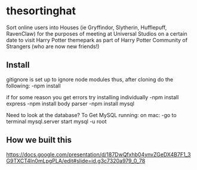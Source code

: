 # thesortinghat
Sort online users into Houses (ie Gryffindor, Slytherin, Hufflepuff, RavenClaw) for the purposes of meeting at Universal Studios on a certain date to visit Harry Potter themepark as part of Harry Potter Community of Strangers (who are now new friends!)


## Install
gitignore is set up to ignore node modules thus, after cloning do the following:
-npm install 

if for some reason you get errors try installing individually
-npm install express
-npm install body parser
-npm install mysql

Need to look at the database?
To Get MySQL running:
on mac:
-go to terminal
mysql.server start
mysql -u root


## How we built this
https://docs.google.com/presentation/d/187DwQfxhb04ynvZGeDX4B7F1_3G9TXCT4In0mLpgPLA/edit#slide=id.g3c7320a979_0_78


